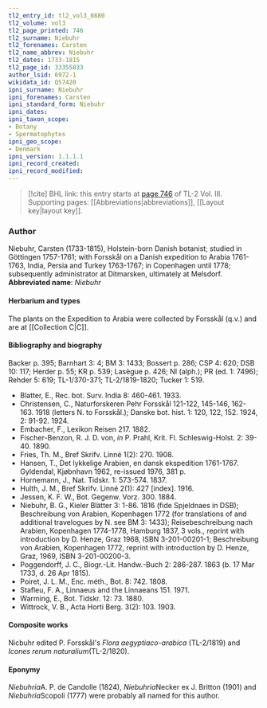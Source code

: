 ```yaml
---
tl2_entry_id: tl2_vol3_0880
tl2_volume: vol3
tl2_page_printed: 746
tl2_surname: Niebuhr
tl2_forenames: Carsten
tl2_name_abbrev: Niebuhr
tl2_dates: 1733-1815
tl2_page_id: 33355833
author_lsid: 6972-1
wikidata_id: Q57420
ipni_surname: Niebuhr
ipni_forenames: Carsten
ipni_standard_form: Niebuhr
ipni_dates: 
ipni_taxon_scope: 
- Botany
- Spermatophytes
ipni_geo_scope: 
- Denmark
ipni_version: 1.1.1.1
ipni_record_created: 
ipni_record_modified:
---
```



> [!cite] BHL link: this entry starts at [page 746](https://www.biodiversitylibrary.org/page/33355833) of TL-2 Vol. III.
> Supporting pages: [[Abbreviations|abbreviations]], [[Layout key|layout key]].

### Author

Niebuhr, Carsten (1733-1815), Holstein-born Danish botanist; studied in Göttingen 1757-1761; with Forsskål on a Danish expedition to Arabia 1761-1763, India, Persia and Turkey 1763-1767; in Copenhagen until 1778; subsequently administrator at Ditmarsken, ultimately at Melsdorf. 
**Abbreviated name**: *Niebuhr*

#### Herbarium and types

The plants on the Expedition to Arabia were collected by Forsskål (q.v.) and are at [[Collection C|C]].

#### Bibliography and biography

Backer p. 395; Barnhart 3: 4; BM 3: 1433; Bossert p. 286; CSP 4: 620; DSB 10: 117; Herder p. 55; KR p. 539; Lasègue p. 426; NI (alph.); PR (ed. 1: 7496); Rehder 5: 619; TL-1/370-371; TL-2/1819-1820; Tucker 1: 519.
- Blatter, E., Rec. bot. Surv. India 8: 460-461. 1933.
- Christensen, C., Naturforskeren Pehr Forsskål 121-122, 145-146, 162-163. 1918 (letters N. to Forsskål.); Danske bot. hist. 1: 120, 122, 152. 1924, 2: 91-92. 1924.
- Embacher, F., Lexikon Reisen 217. 1882.
- Fischer-Benzon, R. J. D. von, *in* P. Prahl, Krit. Fl. Schleswig-Holst. 2: 39-40. 1890.
- Fries, Th. M., Bref Skrifv. Linné 1(2): 270. 1908.
- Hansen, T., Det lykkelige Arabien, en dansk ekspedition 1761-1767. Gyldendal, Kjøbnhavn 1962, re-issued 1976, 381 p.
- Hornemann, J., Nat. Tidskr. 1: 573-574. 1837.
- Hulth, J. M., Bref Skrifv. Linné 2(1): 427 \[index\]. 1916.
- Jessen, K. F. W., Bot. Gegenw. Vorz. 300. 1884.
- Niebuhr, B. G., Kieler Blätter 3: 1-86. 1816 (fide Spjeldnaes in DSB); Beschreibung von Arabien, Kopenhagen 1772 (for translations of and additional travelogues by N. see BM 3: 1433); Reisebeschreibung nach Arabien, Kopenhagen 1774-1778, Hamburg 1837, 3 vols., reprint with introduction by D. Henze, Graz 1968, ISBN 3-201-00201-1; Beschreibung von Arabien, Kopenhagen 1772, reprint with introduction by D. Henze, Graz, 1969, ISBN 3-201-00200-3.
- Poggendorff, J. C., Biogr.-Lit. Handw.-Buch 2: 286-287. 1863 (b. 17 Mar 1733, d. 26 Apr 1815).
- Poiret, J. L. M., Enc. méth., Bot. 8: 742. 1808.
- Stafleu, F. A., Linnaeus and the Linnaeans 151. 1971.
- Warming, E., Bot. Tidskr. 12: 73. 1880.
- Wittrock, V. B., Acta Horti Berg. 3(2): 103. 1903.

#### Composite works

Nicbuhr edited P. Forsskål's *Flora aegyptiaco-arabica* (TL-2/1819) and *Icones rerum naturalium*(TL-2/1820).

#### Eponymy

*Niebuhria*A. P. de Candolle (1824), *Niebuhria*Necker ex J. Britton (1901) and *Niebuhria*Scopoli (1777) were probably all named for this author.

